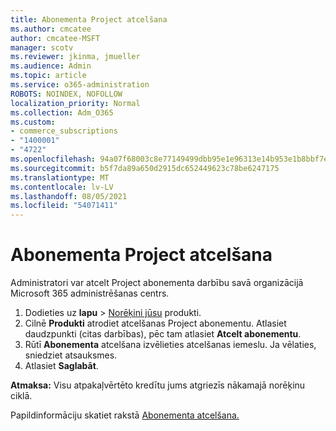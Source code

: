 ```yaml
---
title: Abonementa Project atcelšana
ms.author: cmcatee
author: cmcatee-MSFT
manager: scotv
ms.reviewer: jkinma, jmueller
ms.audience: Admin
ms.topic: article
ms.service: o365-administration
ROBOTS: NOINDEX, NOFOLLOW
localization_priority: Normal
ms.collection: Adm_O365
ms.custom:
- commerce_subscriptions
- "1400001"
- "4722"
ms.openlocfilehash: 94a07f68003c8e77149499dbb95e1e96313e14b953e1b8bbf7e0efed24ea145d
ms.sourcegitcommit: b5f7da89a650d2915dc652449623c78be6247175
ms.translationtype: MT
ms.contentlocale: lv-LV
ms.lasthandoff: 08/05/2021
ms.locfileid: "54071411"
---
```

# <a name="cancel-project-subscription"></a>Abonementa Project atcelšana

Administratori var atcelt Project abonementa darbību savā organizācijā Microsoft 365 administrēšanas centrs.

1. Dodieties uz **lapu** \> [Norēķini jūsu](https://go.microsoft.com/fwlink/p/?linkid=842054) produkti.
2. Cilnē **Produkti** atrodiet atcelšanas Project abonementu. Atlasiet daudzpunkti (citas darbības), pēc tam atlasiet **Atcelt abonementu**.
3. Rūtī **Abonementa** atcelšana izvēlieties atcelšanas iemeslu. Ja vēlaties, sniedziet atsauksmes.
4. Atlasiet **Saglabāt**.

**Atmaksa:** Visu atpakaļvērtēto kredītu jums atgriezīs nākamajā norēķinu ciklā.

Papildinformāciju skatiet rakstā [Abonementa atcelšana.](/microsoft-365/commerce/subscriptions/cancel-your-subscription)
